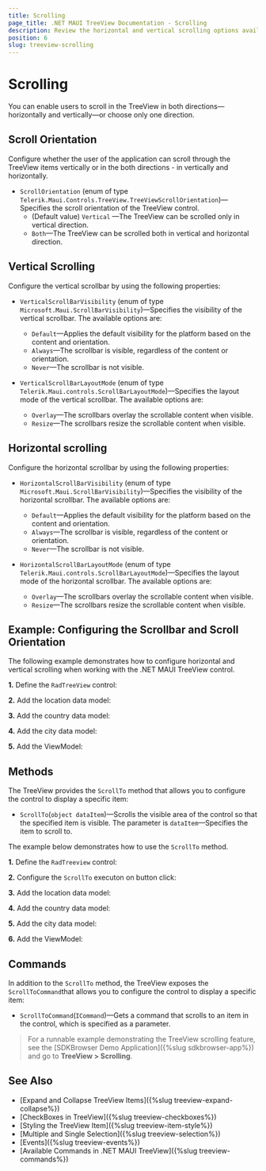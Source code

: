 ```yaml
---
title: Scrolling
page_title: .NET MAUI TreeView Documentation - Scrolling
description: Review the horizontal and vertical scrolling options available in TreeView for .NET MAUI.
position: 6
slug: treeview-scrolling
---
```


# Scrolling

You can enable users to scroll in the TreeView in both directions&mdash;horizontally and vertically&mdash;or choose only one direction. 

## Scroll Orientation

Configure whether the user of the application can scroll through the TreeView items vertically or in the both directions - in vertically and horizontally. 

* `ScrollOrientation` (enum of type `Telerik.Maui.Controls.TreeView.TreeViewScrollOrientation`)&mdash;Specifies the scroll orientation of the TreeView control.
	* (Default value) `Vertical` &mdash;The TreeView can be scrolled only in vertical direction. 
	* `Both`&mdash;The TreeView can be scrolled both in vertical and horizontal direction. 

## Vertical Scrolling

Configure the vertical scrollbar by using the following properties:

* `VerticalScrollBarVisibility` (enum of type `Microsoft.Maui.ScrollBarVisibility`)&mdash;Specifies the visibility of the vertical scrollbar. The available options are: 
	* `Default`&mdash;Applies the default visibility for the platform based on the content and orientation.
	* `Always`&mdash;The scrollbar is visible, regardless of the content or orientation.
	* `Never`&mdash;The scrollbar is not visible.


* `VerticalScrollBarLayoutMode` (enum of type `Telerik.Maui.controls.ScrollBarLayoutMode`)&mdash;Specifies the layout mode of the vertical scrollbar. The available options are: 
	* `Overlay`&mdash;The scrollbars overlay the scrollable content when visible.
	* `Resize`&mdash;The scrollbars resize the scrollable content when visible.

## Horizontal scrolling

Configure the horizontal scrollbar by using the following properties:

* `HorizontalScrollBarVisibility` (enum of type `Microsoft.Maui.ScrollBarVisibility`)&mdash;Specifies the visibility of the horizontal scrollbar.
The available options are: 
	* `Default`&mdash;Applies the default visibility for the platform based on the content and orientation.
	* `Always`&mdash;The scrollbar is visible, regardless of the content or orientation.
	* `Never`&mdash;The scrollbar is not visible.

* `HorizontalScrollBarLayoutMode` (enum of type `Telerik.Maui.controls.ScrollBarLayoutMode`)&mdash;Specifies the layout mode of the horizontal scrollbar. 
The available options are: 
	* `Overlay`&mdash;The scrollbars overlay the scrollable content when visible.
	* `Resize`&mdash;The scrollbars resize the scrollable content when visible.

## Example: Configuring the Scrollbar and Scroll Orientation

The following example demonstrates how to configure horizontal and vertical scrolling when working with the .NET MAUI TreeView control.

**1.** Define the `RadTreeView` control:

<snippet id='treeview-scrolling'/>

**2.** Add the location data model:

<snippet id='treeview-location-model'/>

**3.** Add the country data model:

<snippet id='treeview-country-model'/>

**4.** Add the city data model:

<snippet id='treeview-city-model'/>

**5.** Add the ViewModel:

<snippet id='treeview-location-viewmodel'/>

## Methods 

The TreeView provides the `ScrollTo` method that allows you to configure the control to display a specific item:

* `ScrollTo`(`object dataItem`)&mdash;Scrolls the visible area of the control so that the specified item is visible. The parameter is `dataItem`&mdash;Specifies the item to scroll to.

The example below demonstrates how to use the `ScrollTo` method.

**1.** Define the `RadTreeview` control: 

<snippet id='treeview-programmatic-scrolling-xaml'/>

**2.** Configure the `ScrollTo` executon on button click:

<snippet id='treeview-programmatic-scrolling'/>

**3.** Add the location data model:

<snippet id='treeview-location-model'/>

**4.** Add the country data model:

<snippet id='treeview-country-model'/>

**5.** Add the city data model:

<snippet id='treeview-city-model'/>

**6.** Add the ViewModel:

<snippet id='treeview-location-viewmodel'/>

## Commands

In addition to the `ScrollTo` method, the TreeView exposes the `ScrollToCommand`that allows you to configure the control to display a specific item:

* `ScrollToCommand`(`ICommand`)&mdash;Gets a command that scrolls to an item in the control, which is specified as a parameter.

> For a runnable example demonstrating the TreeView scrolling feature, see the [SDKBrowser Demo Application]({%slug sdkbrowser-app%}) and go to **TreeView > Scrolling**.

## See Also

* [Expand and Collapse TreeView Items]({%slug treeview-expand-collapse%})
* [CheckBoxes in TreeView]({%slug treeview-checkboxes%})
* [Styling the TreeView Item]({%slug treeview-item-style%})
* [Multiple and Single Selection]({%slug treeview-selection%})
* [Events]({%slug treeview-events%})
* [Available Commands in .NET MAUI TreeView]({%slug treeview-commands%})
